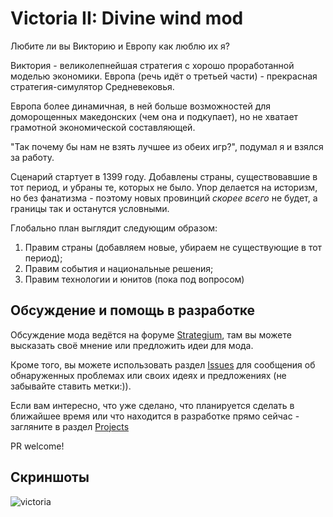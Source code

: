 # Victoria II: Divine wind mod

Любите ли вы Викторию и Европу как люблю их я?

Виктория - великолепнейшая стратегия с хорошо проработанной моделью экономики. Европа (речь идёт о третьей части) - прекрасная стратегия-симулятор Средневековья.

Европа более динамичная, в ней больше возможностей для доморощенных македонских (чем она и подкупает), но не хватает грамотной экономической составляющей.

"Так почему бы нам не взять лучшее из обеих игр?", подумал я и взялся за работу.


Сценарий стартует в 1399 году. Добавлены страны, существовавшие в тот период, и убраны те, которых не было. 
Упор делается на историзм, но без фанатизма - поэтому новых провинций *скорее всего* не будет, а границы так и останутся условными.

Глобально план выглядит следующим образом:
1. Правим страны (добавляем новые, убираем не существующие в тот период);
2. Правим события и национальные решения;
3. Правим технологии и юнитов (пока под вопросом)


## Обсуждение и помощь в разработке

Обсуждение мода ведётся на форуме [Strategium](https://www.strategium.ru/forum/topic/90829-victoria-ii-divine-wind-mod/), 
там вы можете высказать своё мнение или предложить идеи для мода.

Кроме того, вы можете использовать раздел [Issues](https://github.com/san-smith/victoria-divine-wind-mod/issues) для сообщения об обнаруженных проблемах или своих идеях и предложениях (не забывайте ставить метки:)).

Если вам интересно, что уже сделано, что планируется сделать в ближайшее время или что находится в разработке прямо сейчас - загляните в раздел [Projects](https://github.com/san-smith/victoria-divine-wind-mod/projects/1)

PR welcome!

## Скриншоты

![victoria](divine_wind_mode/tools/img/victoria.png)
